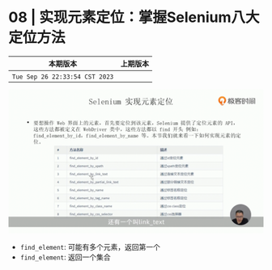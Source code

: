 # 08 | 实现元素定位：掌握Selenium八大定位方法

|本期版本|上期版本
|:---:|:---:
`Tue Sep 26 22:33:54 CST 2023` |

<img src="./01.png" />


* `find_element`: 可能有多个元素，返回第一个
* `find_element`: 返回一个集合